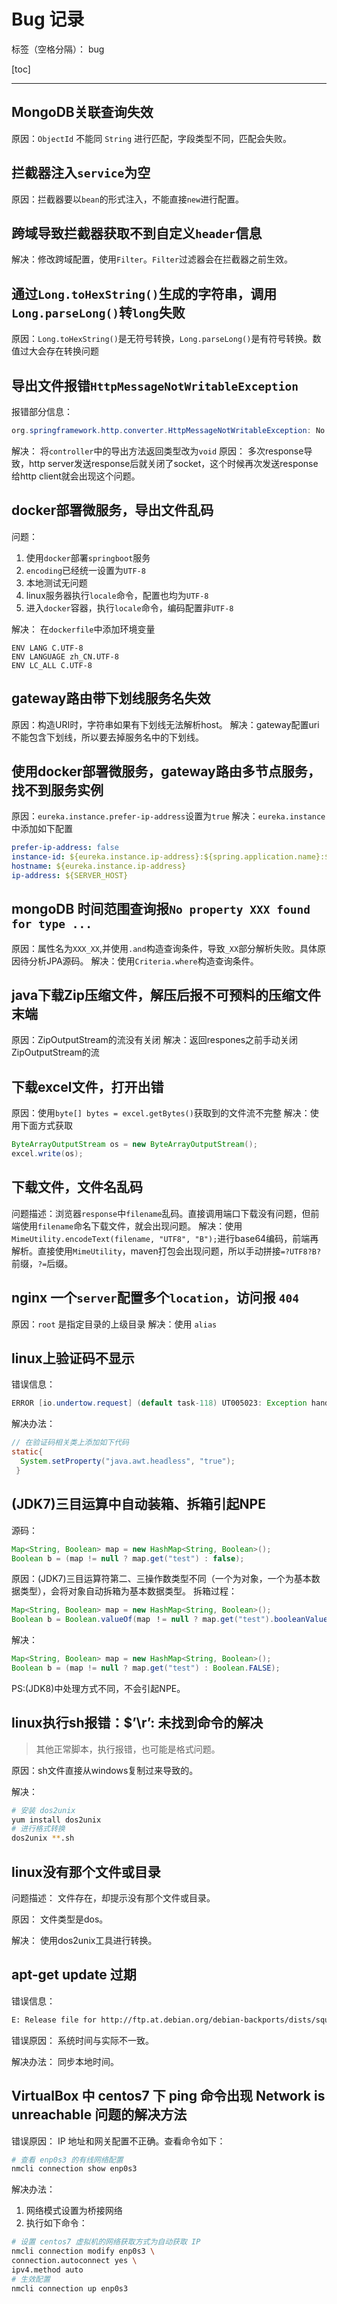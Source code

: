 ﻿# Bug 记录

标签（空格分隔）： bug

[toc]

---

## MongoDB关联查询失效

原因：`ObjectId` 不能同 `String` 进行匹配，字段类型不同，匹配会失败。

## 拦截器注入`service`为空

原因：拦截器要以`bean`的形式注入，不能直接`new`进行配置。

## 跨域导致拦截器获取不到自定义`header`信息

解决：修改跨域配置，使用`Filter`。`Filter`过滤器会在拦截器之前生效。

## 通过`Long.toHexString()`生成的字符串，调用`Long.parseLong()`转`long`失败

原因：`Long.toHexString()`是无符号转换，`Long.parseLong()`是有符号转换。数值过大会存在转换问题

## 导出文件报错`HttpMessageNotWritableException`

报错部分信息：

```java
org.springframework.http.converter.HttpMessageNotWritableException: No converter for [class java.lang.Boolean] with preset Content-Type 'application/octet-stream;charset=UTF-8'
```

解决：
将`controller`中的导出方法返回类型改为`void`
原因：
多次response导致，http server发送response后就关闭了socket，这个时候再次发送response给http client就会出现这个问题。

## docker部署微服务，导出文件乱码

问题：

1. 使用`docker`部署`springboot`服务
1. `encoding`已经统一设置为`UTF-8`
1. 本地测试无问题
1. linux服务器执行`locale`命令，配置也均为`UTF-8`
1. 进入`docker`容器，执行`locale`命令，编码配置非`UTF-8`

解决：
在`dockerfile`中添加环境变量

```text
ENV LANG C.UTF-8
ENV LANGUAGE zh_CN.UTF-8
ENV LC_ALL C.UTF-8
```

## gateway路由带下划线服务名失效

原因：构造URI时，字符串如果有下划线无法解析host。
解决：gateway配置uri不能包含下划线，所以要去掉服务名中的下划线。

## 使用docker部署微服务，gateway路由多节点服务，找不到服务实例

原因：`eureka.instance.prefer-ip-address`设置为`true`
解决：`eureka.instance`中添加如下配置

```yml
prefer-ip-address: false
instance-id: ${eureka.instance.ip-address}:${spring.application.name}:${server.port}
hostname: ${eureka.instance.ip-address}
ip-address: ${SERVER_HOST}
```

## mongoDB 时间范围查询报`No property XXX found for type ...`

原因：属性名为`XXX_XX`,并使用`.and`构造查询条件，导致`_XX`部分解析失败。具体原因待分析JPA源码。
解决：使用`Criteria.where`构造查询条件。

## java下载Zip压缩文件，解压后报不可预料的压缩文件末端

原因：ZipOutputStream的流没有关闭
解决：返回respones之前手动关闭ZipOutputStream的流

## 下载excel文件，打开出错

原因：使用`byte[] bytes = excel.getBytes()`获取到的文件流不完整
解决：使用下面方式获取

```java
ByteArrayOutputStream os = new ByteArrayOutputStream();
excel.write(os);
```

## 下载文件，文件名乱码

问题描述：浏览器`response`中`filename`乱码。直接调用端口下载没有问题，但前端使用`filename`命名下载文件，就会出现问题。
解决：使用`MimeUtility.encodeText(filename, "UTF8", "B");`进行base64编码，前端再解析。直接使用`MimeUtility`，maven打包会出现问题，所以手动拼接`=?UTF8?B?`前缀，`?=`后缀。

## nginx 一个`server`配置多个`location`，访问报 `404`

原因：`root` 是指定目录的上级目录
解决：使用 `alias`

## linux上验证码不显示

错误信息：

```java
ERROR [io.undertow.request] (default task-118) UT005023: Exception handling request to /captchacode: java.lang.NoClassDefFoundError: Could not initialize class sun.awt.X11GraphicsEnvironment
```

解决办法：

```java
// 在验证码相关类上添加如下代码
static{
  System.setProperty("java.awt.headless", "true");
 }
```

## (JDK7)三目运算中自动装箱、拆箱引起NPE

源码：

```java
Map<String, Boolean> map = new HashMap<String, Boolean>();
Boolean b = (map != null ? map.get("test") : false);
```

原因：(JDK7)三目运算符第二、三操作数类型不同（一个为对象，一个为基本数据类型），会将对象自动拆箱为基本数据类型。
拆箱过程：

```java
Map<String, Boolean> map = new HashMap<String, Boolean>();
Boolean b = Boolean.valueOf(map ！= null ? map.get("test").booleanValue() : false);
```

解决：

```java
Map<String, Boolean> map = new HashMap<String, Boolean>();
Boolean b = (map != null ? map.get("test") : Boolean.FALSE);
```

PS:(JDK8)中处理方式不同，不会引起NPE。

## linux执行sh报错：$’\r’: 未找到命令的解决

> 其他正常脚本，执行报错，也可能是格式问题。

原因：sh文件直接从windows复制过来导致的。

解决：

```bash
# 安装 dos2unix
yum install dos2unix
# 进行格式转换
dos2unix **.sh 
```

## linux没有那个文件或目录

问题描述：
文件存在，却提示没有那个文件或目录。

原因：
文件类型是dos。

解决：
使用dos2unix工具进行转换。

## apt-get update 过期

错误信息：

```bash
E: Release file for http://ftp.at.debian.org/debian-backports/dists/squeeze-backports/Release is expired (invalid since 1d 4h 40min 18s). Updates for this repository will not be applied.
```

错误原因：
系统时间与实际不一致。

解决办法：
同步本地时间。

## VirtualBox 中 centos7 下 ping 命令出现 Network is unreachable 问题的解决方法

错误原因：
IP 地址和网关配置不正确。查看命令如下：

```bash
# 查看 enp0s3 的有线网络配置
nmcli connection show enp0s3
```

解决办法：

1. 网络模式设置为桥接网络
2. 执行如下命令：

```bash
# 设置 centos7 虚拟机的网络获取方式为自动获取 IP
nmcli connection modify enp0s3 \
connection.autoconnect yes \
ipv4.method auto
# 生效配置
nmcli connection up enp0s3
```
